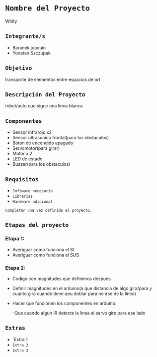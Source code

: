 # **`Nombre del Proyecto`**

Whity

## **`Integrante/s`**

- Baranek joaquin  
- Yonatan Szczupak

## **`Objetivo`**

transporte de elementos entre espacios de ort

## **`Descripción del Proyecto`**

robot/auto que sigue una linea blanca

## **`Componentes`**

- Sensor infrarojo x2 
- Sensor ultrasonico frontal(para los obstaculos)
- Boton de encendido apagado
- Servomotor(para girar)
- Motor x 2
- LED de estado
- Buzzer(para los obstaculos)


## **`Requisitos`**

- `Software necesario`  
- `Librerías`  
- `Hardware adicional`

`Completar una vez definido el proyecto.`

## **`Etapas del proyecto`**
### Etapa 1:
- Averiguar como funciona el SI
- Averiguar como funciona el SUS

### Etapa 2:
- Codigo con magnitudes que definimos despues
- Definir magnitudes en el arduino(a que distancia de algo gira/para y cuanto gira cuando tiene qeu doblar para no irse de la linea)
- Hacer que funcionen los componentes en arduino:

  -Que cuando algun IR detecte la linea el servo gire para ese lado 
  

## **`Extras`**

- `Extra 1
- `Extra 2`  
- `Extra 3`
